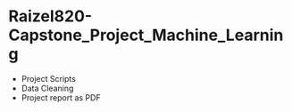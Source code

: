 # Raizel820-Capstone_Project_Machine_Learning

* Project Scripts 
* Data Cleaning
* Project report as PDF
